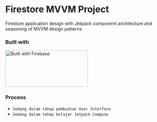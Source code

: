 # Firestore MVVM Project
Firestore application design with Jetpack component architecture and seasoning of MVVM design patterns

### Built with
<img src="https://firebase.google.com/static/downloads/brand-guidelines/PNG/logo-built_white.png" alt="Built with Firebase" width="260" height="115" />

### Process
- ```Sedang dalam tahap pembuatan User Interface```
- ```Sedang dalam tahap belajar Jetpack Compose```
